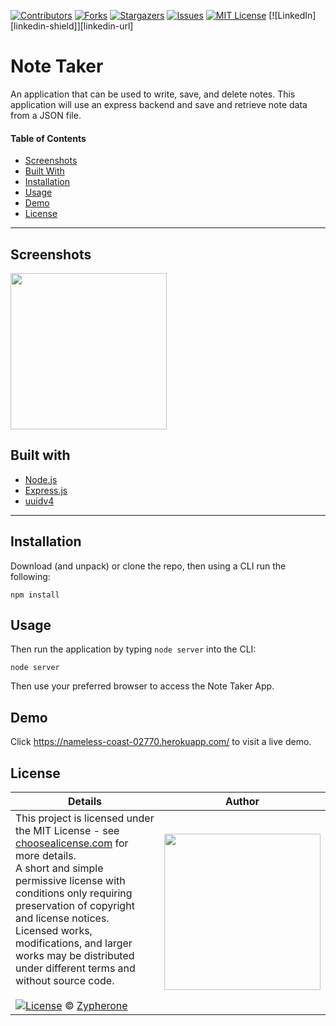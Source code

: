 [contributors-shield]: https://img.shields.io/github/contributors/Zypherone/note-taker.svg?style=flat-square
[contributors-url]: https://github.com/Zypherone/note-taker/graphs/contributors
[forks-shield]: https://img.shields.io/github/forks/Zypherone/note-taker.svg?style=flat-square
[forks-url]: https://github.com/Zypherone/note-taker/network/members
[stars-shield]: https://img.shields.io/github/stars/Zypherone/note-taker.svg?style=flat-square
[stars-url]: https://github.com/Zypherone/note-taker/stargazers
[issues-shield]: https://img.shields.io/github/issues/Zypherone/note-taker.svg?style=flat-square
[issues-url]: https://github.com/Zypherone/note-taker/issues
[license-shield]: https://img.shields.io/github/license/Zypherone/note-taker.svg?style=flat-square
[license-url]: https://github.com/Zypherone/note-taker/blob/master/LICENSE.txt

[![Contributors][contributors-shield]][contributors-url] [![Forks][forks-shield]][forks-url] [![Stargazers][stars-shield]][stars-url] [![Issues][issues-shield]][issues-url] [![MIT License][license-shield]][license-url] [![LinkedIn][linkedin-shield]][linkedin-url]

# Note Taker
An application that can be used to write, save, and delete notes. This application will use an express backend and save and retrieve note data from a JSON file.

#### Table of Contents
- [Screenshots](#Screenshots)
- [Built With](#Built_With)
- [Installation](#Installation)
- [Usage](#Usage)
- [Demo](#Demo)
- [License](#License)

---

## Screenshots
<img src="example.gif" width="250">

## Built with
- [Node.js](https://nodejs.org/en/)
- [Express.js](https://expressjs.com/)
- [uuidv4](https://www.npmjs.com/package/uuidv4)

---

## Installation
Download (and unpack) or clone the repo, then using a CLI run the following:

```
npm install
```

## Usage
Then run the application by typing ```node server``` into the CLI:

```
node server
```

Then use your preferred browser to access the Note Taker App.

## Demo

Click https://nameless-coast-02770.herokuapp.com/ to visit a live demo.

## License
| Details | Author |
|---|---|
|This project is licensed under the MIT License - see [choosealicense.com](http://choosealicense.com/licenses/mit/) for more details.<br />A short and simple permissive license with conditions only requiring preservation of copyright and license notices. Licensed works, modifications, and larger works may be distributed under different terms and without source code.<br /><br />[![License](https://img.shields.io/badge/License-MIT-blue.svg)](http://choosealicense.com/licenses/mit/) © [Zypherone](zypherone@github.com)| <img src="https://avatars1.githubusercontent.com/u/360494?v=" width="250"> |
